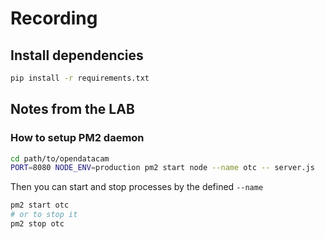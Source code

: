 # Recording

## Install dependencies

```bash
pip install -r requirements.txt
```

## Notes from the LAB

### How to setup PM2 daemon

```bash
cd path/to/opendatacam
PORT=8080 NODE_ENV=production pm2 start node --name otc -- server.js
```
Then you can start and stop processes by the defined `--name`

```bash
pm2 start otc
# or to stop it
pm2 stop otc

```

